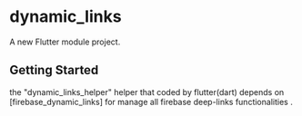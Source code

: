 # dynamic_links

A new Flutter module project.

## Getting Started
the "dynamic_links_helper" helper that coded by flutter(dart) depends on [firebase_dynamic_links] for manage all firebase deep-links functionalities .
